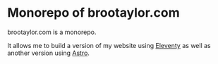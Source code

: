 # Monorepo of brootaylor.com

brootaylor.com is a monorepo.

It allows me to build a version of my website using [Eleventy](https://github.com/brootaylor/brootaylor-v2/tree/main/sites/eleventy) as well as another version using [Astro](https://github.com/brootaylor/brootaylor-v2/tree/main/sites/astro).
